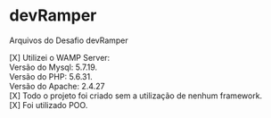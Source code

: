 # devRamper
Arquivos do Desafio devRamper

[X] Utilizei o WAMP Server:<br>
  Versão do Mysql: 5.7.19.<br>
  Versão do PHP: 5.6.31.<br>
  Versão do Apache: 2.4.27<br>
[X] Todo o projeto foi criado sem a utilização de nenhum framework.<br>
[X] Foi utilizado POO.
